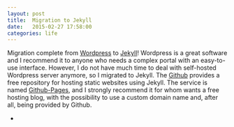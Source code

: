 ```yaml
---
layout: post
title:  Migration to Jekyll
date:   2015-02-27 17:58:00
categories: life
---
```


Migration complete from [Wordpress](https://wordpress.org) to
[Jekyll](http://jekyllrb.com)! Wordpress is a great software and I recommend
it to anyone who needs a complex portal with an easy-to-use interface.
However, I do not have much time to deal with self-hosted Wordpress server
anymore, so I migrated to Jekyll.
The [Github](https://github.com) provides a free repository for hosting static
websites using Jekyll. The service is named
[Github-Pages](https://pages.github.com), and I strongly
recommend it for whom wants a free hosting blog, with the possibility to use a
custom domain name and, after all, being provided by Github.

+
